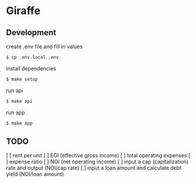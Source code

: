 # Giraffe 

## Development

create .env file and fill in values
```bash
$ cp .env.local .env
```

install dependencies
```bash
$ make setup
```

run api
```bash
$ make api
```

run app
```bash
$ make app
```

## TODO

[ ] rent per unit
[ ] EGI (effective gross income)
[ ] total operating expenses
[ ] expense ratio
[ ] NOI (net operating income)
[ ] input a cap (capitalization) rate and output (NOI/cap rate)
[ ] input a loan amount and calculate debt yield (NOI/loan amount)
